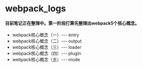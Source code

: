 # webpack_logs
#### 目前笔记正在整理中。第一阶段打算先整理出webpack5个核心概念。
+ webpack核心概念（一）--- entry
+ webpack核心概念（二）--- output
+ webpack核心概念（三）--- loader
+ webpack核心概念（四）--- plugin
+ webpack核心概念（五）--- mode
